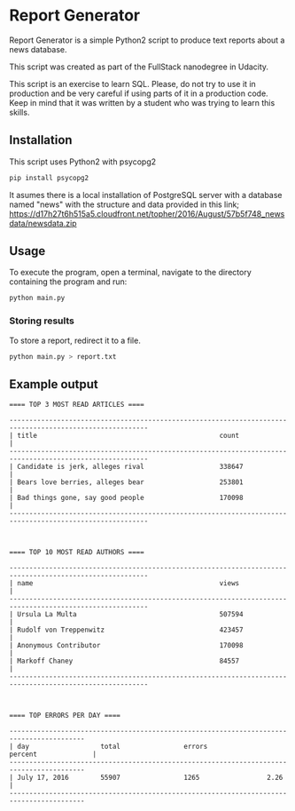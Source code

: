# Report Generator

Report Generator is a simple Python2 script to produce text reports about a
news database.

This script was created as part of the FullStack nanodegree in Udacity.

This script is an exercise to learn SQL. Please, do not try to use it in
production and be very careful if using parts of it in a production code.
Keep in mind that it was written by a student who was trying to learn this
skills.

## Installation

This script uses Python2 with psycopg2

```bash
pip install psycopg2
```

It asumes there is a local installation of PostgreSQL server with a database
named "news" with the structure and data provided in this link; 
https://d17h27t6h515a5.cloudfront.net/topher/2016/August/57b5f748_newsdata/newsdata.zip

## Usage

To execute the program, open a terminal, navigate to the directory containing
the program and run:

```bash
python main.py
```

### Storing results

To store a report, redirect it to a file.

```bash
python main.py > report.txt
```


## Example output

```
==== TOP 3 MOST READ ARTICLES ====

---------------------------------------------------------------------------------------------------------
| title                                              count                                              |
---------------------------------------------------------------------------------------------------------
| Candidate is jerk, alleges rival                   338647                                             |
| Bears love berries, alleges bear                   253801                                             |
| Bad things gone, say good people                   170098                                             |
---------------------------------------------------------------------------------------------------------



==== TOP 10 MOST READ AUTHORS ====

---------------------------------------------------------------------------------------------------------
| name                                               views                                              |
---------------------------------------------------------------------------------------------------------
| Ursula La Multa                                    507594                                             |
| Rudolf von Treppenwitz                             423457                                             |
| Anonymous Contributor                              170098                                             |
| Markoff Chaney                                     84557                                              |
---------------------------------------------------------------------------------------------------------



==== TOP ERRORS PER DAY ====

-----------------------------------------------------------------------------------------
| day                  total                errors               percent              |
-----------------------------------------------------------------------------------------
| July 17, 2016        55907                1265                 2.26                 |
-----------------------------------------------------------------------------------------
```
